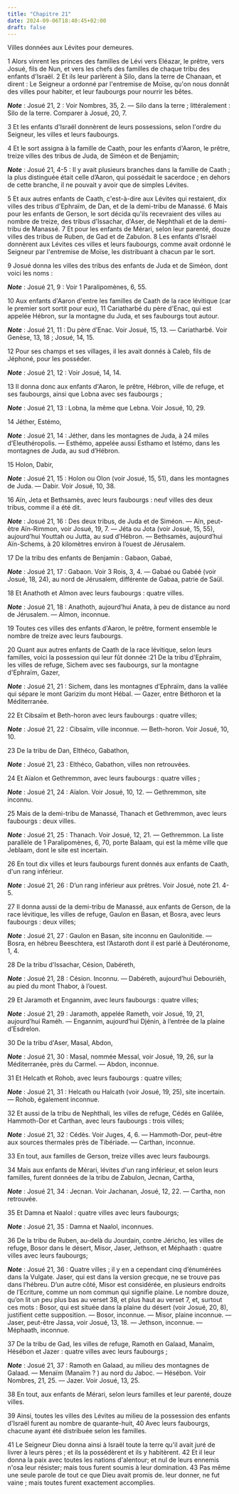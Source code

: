 ```yaml
---
title: "Chapitre 21"
date: 2024-09-06T18:40:45+02:00
draft: false
---
```



Villes données aux Lévites pour demeures.


1 Alors vinrent les princes des familles de Lévi vers Eléazar, le prêtre, vers Josué, fils de Nun, et vers les chefs des familles de chaque tribu des enfants d'Israël. 2 Et ils leur parlèrent à Silo, dans la terre de Chanaan, et dirent : Le Seigneur a ordonné par l'entremise de Moïse, qu'on nous donnât des villes pour habiter, et leur faubourgs pour nourrir les bêtes.

***Note*** :  Josué 21, 2 : Voir Nombres, 35, 2. ― Silo dans la terre ; littéralement : Silo de la terre. Comparer à Josué, 20, 7.


3 Et les enfants d'Israël donnèrent de leurs possessions, selon l'ordre du Seigneur, les villes et leurs faubourgs.


4 Et le sort assigna à la famille de Caath, pour les enfants d'Aaron, le prêtre, treize villes des tribus de Juda, de Siméon et de Benjamin;

***Note*** :  Josué 21, 4-5 : Il y avait plusieurs branches dans la famille de Caath ; la plus distinguée était celle d’Aaron, qui possédait le sacerdoce ; en dehors de cette branche, il ne pouvait y avoir que de simples Lévites.

5 Et aux autres enfants de Caath, c'est-à-dire aux Lévites qui restaient, dix villes des tribus d'Ephraïm, de Dan, et de la demi-tribu de Manassé. 6 Mais pour les enfants de Gerson, le sort décida qu'ils recevraient des villes au nombre de treize, des tribus d'Issachar, d'Aser, de Nephthali et de la demi-tribu de Manassé. 7 Et pour les enfants de Mérari, selon leur parenté, douze villes des tribus de Ruben, de Gad et de Zabulon. 8 Les enfants d'Israël donnèrent aux Lévites ces villes et leurs faubourgs, comme avait ordonné le Seigneur par l'entremise de Moïse, les distribuant à chacun par le sort.


9 Josué donna les villes des tribus des enfants de Juda et de Siméon, dont voici les noms :

***Note*** :  Josué 21, 9 : Voir 1 Paralipomènes, 6, 55.

10 Aux enfants d'Aaron d'entre les familles de Caath de la race lévitique (car le premier sort sortit pour eux), 11 Cariatharbé du père d'Enac, qui est appelée Hébron, sur la montagne du Juda, et ses faubourgs tout autour.

***Note*** :  Josué 21, 11 : Du père d’Enac. Voir Josué, 15, 13. ― Cariatharbé. Voir Genèse, 13, 18 ; Josué, 14, 15.

12 Pour ses champs et ses villages, il les avait donnés à Caleb, fils de Jéphoné, pour les posséder.

***Note*** :  Josué 21, 12 : Voir Josué, 14, 14.

13 Il donna donc aux enfants d'Aaron, le prêtre, Hébron, ville de refuge, et ses faubourgs, ainsi que Lobna avec ses faubourgs ;

***Note*** :  Josué 21, 13 : Lobna, la même que Lebna. Voir Josué, 10, 29.

14 Jéther, Estémo,

***Note*** :  Josué 21, 14 : Jéther, dans les montagnes de Juda, à 24 miles d’Eleuthéropolis. ― Esthémo, appelée aussi Esthamo et Istémo, dans les montagnes de Juda, au sud d’Hébron.

15 Holon, Dabir,

***Note*** :  Josué 21, 15 : Holon ou Olon (voir Josué, 15, 51), dans les montagnes de Juda. ― Dabir. Voir Josué, 10, 38.

16 Aïn, Jeta et Bethsamès, avec leurs faubourgs : neuf villes des deux tribus, comme il a été dit.

***Note*** :  Josué 21, 16 : Des deux tribus, de Juda et de Siméon. ― Aïn, peut-être Aïn-Rimmon, voir Josué, 19, 7. ― Jéta ou Jota (voir Josué, 15, 55), aujourd’hui Youttah ou Jutta, au sud d’Hébron. ― Bethsamès, aujourd’hui Aïn-Schems, à 20 kilomètres environ à l’ouest de Jérusalem.

17 De la tribu des enfants de Benjamin : Gabaon, Gabaé,

***Note*** :  Josué 21, 17 : Gabaon. Voir 3 Rois, 3, 4. ― Gabaé ou Gabéé (voir Josué, 18, 24), au nord de Jérusalem, différente de Gabaa, patrie de Saül.

18 Et Anathoth et Almon avec leurs faubourgs : quatre villes.

***Note*** :  Josué 21, 18 : Anathoth, aujourd’hui Anata, à peu de distance au nord de Jérusalem. ― Almon, inconnue.

19 Toutes ces villes des enfants d'Aaron, le prêtre, forment ensemble le nombre de treize avec leurs faubourgs.


20 Quant aux autres enfants de Caath de la race lévitique, selon leurs familles, voici la possession qui leur fût donnée :21 De la tribu d'Ephraïm, les villes de refuge, Sichem avec ses faubourgs, sur la montagne d'Ephraïm, Gazer,

***Note*** :  Josué 21, 21 : Sichem, dans les montagnes d’Ephraïm, dans la vallée qui sépare le mont Garizim du mont Hébal. ― Gazer, entre Béthoron et la Méditerranée.

22 Et Cibsaïm et Beth-horon avec leurs faubourgs : quatre villes;

***Note*** :  Josué 21, 22 : Cibsaïm, ville inconnue. ― Beth-horon. Voir Josué, 10, 10.

23 De la tribu de Dan, Elthéco, Gabathon,

***Note*** :  Josué 21, 23 : Elthéco, Gabathon, villes non retrouvées.

24 Et Aïalon et Gethremmon, avec leurs faubourgs : quatre villes ;

***Note*** :  Josué 21, 24 : Aïalon. Voir Josué, 10, 12. ― Gethremmon, site inconnu.

25 Mais de la demi-tribu de Manassé, Thanach et Gethremmon, avec leurs faubourgs : deux villes.

***Note*** :  Josué 21, 25 : Thanach. Voir Josué, 12, 21. ― Gethremmon. La liste parallèle de 1 Paralipomènes, 6, 70, porte Balaam, qui est la même ville que Jeblaam, dont le site est incertain.

26 En tout dix villes et leurs faubourgs furent donnés aux enfants de Caath, d'un rang inférieur.

***Note*** :  Josué 21, 26 : D’un rang inférieur aux prêtres. Voir Josué, note 21. 4-5.


27 Il donna aussi de la demi-tribu de Manassé, aux enfants de Gerson, de la race lévitique, les villes de refuge, Gaulon en Basan, et Bosra, avec leurs faubourgs : deux villes;

***Note*** :  Josué 21, 27 : Gaulon en Basan, site inconnu en Gaulonitide. ― Bosra, en hébreu Beeschtera, est l’Astaroth dont il est parlé à Deutéronome, 1, 4.

28 De la tribu d'Issachar, Césion, Dabéreth,

***Note*** :  Josué 21, 28 : Césion. Inconnu. ― Dabéreth, aujourd’hui Debouriéh, au pied du mont Thabor, à l’ouest.

29 Et Jaramoth et Engannim, avec leurs faubourgs : quatre villes;

***Note*** :  Josué 21, 29 : Jaramoth, appelée Rameth, voir Josué, 19, 21, aujourd’hui Raméh. ― Engannim, aujourd’hui Djénin, à l’entrée de la plaine d’Esdrelon.

30 De la tribu d'Aser, Masal, Abdon,

***Note*** :  Josué 21, 30 : Masal, nommée Messal, voir Josué, 19, 26, sur la Méditerranée, près du Carmel. ― Abdon, inconnue.

31 Et Helcath et Rohob, avec leurs faubourgs : quatre villes;

***Note*** :  Josué 21, 31 : Helcath ou Halcath (voir Josué, 19, 25), site incertain. ― Rohob, également inconnue.

32 Et aussi de la tribu de Nephthali, les villes de refuge, Cédés en Galilée, Hammoth-Dor et Carthan, avec leurs faubourgs : trois villes;

***Note*** :  Josué 21, 32 : Cédès. Voir Juges, 4, 6. ― Hammoth-Dor, peut-être aux sources thermales près de Tibériade. ― Carthan, inconnue.

33 En tout, aux familles de Gerson, treize villes avec leurs faubourgs.


34 Mais aux enfants de Mérari, lévites d'un rang inférieur, et selon leurs familles, furent données de la tribu de Zabulon, Jecnan, Cartha,

***Note*** :  Josué 21, 34 : Jecnan. Voir Jachanan, Josué, 12, 22. ― Cartha, non retrouvée.

35 Et Damna et Naalol : quatre villes avec leurs faubourgs;

***Note*** :  Josué 21, 35 : Damna et Naalol, inconnues.

36 De la tribu de Ruben, au-delà du Jourdain, contre Jéricho, les villes de refuge, Bosor dans le désert, Misor, Jaser, Jethson, et Méphaath : quatre villes avec leurs faubourgs;

***Note*** :  Josué 21, 36 : Quatre villes ; il y en a cependant cinq d’énumérées dans la Vulgate. Jaser, qui est dans la version grecque, ne se trouve pas dans l’hébreu. D’un autre côté, Misor est considérée, en plusieurs endroits de l’Ecriture, comme un nom commun qui signifie plaine. Le nombre douze, qu’on lit un peu plus bas au verset 38, et plus haut au verset 7, et, surtout ces mots : Bosor, qui est située dans la plaine du désert (voir Josué, 20, 8), justifient cette supposition. ― Bosor, inconnue. ― Misor, plaine inconnue. ― Jaser, peut-être Jassa, voir Josué, 13, 18. ― Jethson, inconnue. ― Méphaath, inconnue.

37 De la tribu de Gad, les villes de refuge, Ramoth en Galaad, Manaïm, Hésébon et Jazer : quatre villes avec leurs faubourgs ;

***Note*** :  Josué 21, 37 : Ramoth en Galaad, au milieu des montagnes de Galaad. ― Menaïm (Manaïm ? ) au nord du Jaboc. ― Hésébon. Voir Nombres, 21, 25. ― Jazer. Voir Josué, 13, 25.

38 En tout, aux enfants de Mérari, selon leurs familles et leur parenté, douze villes.


39 Ainsi, toutes les villes des Lévites au milieu de la possession des enfants d'Israël furent au nombre de quarante-huit, 40 Avec leurs faubourgs, chacune ayant été distribuée selon les familles.


41 Le Seigneur Dieu donna ainsi à Israël toute la terre qu'il avait juré de livrer à leurs pères ; et ils la possédèrent et ils y habitèrent. 42 Et il leur donna la paix avec toutes les nations d'alentour; et nul de leurs ennemis n'osa leur résister; mais tous furent soumis à leur domination. 43 Pas même une seule parole de tout ce que Dieu avait promis de. leur donner, ne fut vaine ; mais toutes furent exactement accomplies.

